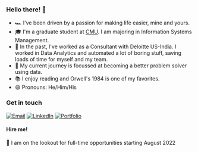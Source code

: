 ### Hello there! 👋

- 🏎 I’ve been driven by a passion for making life easier, mine and yours. 
- 🎓 I'm a graduate student at [CMU](https://www.cmu.edu/). I am majoring in Information Systems Management. 
- 🔭 In the past, I've worked as a Consultant with Deloitte US-India. I worked in Data Analytics and automated a lot of boring stuff, saving loads of time for myself and my team.
- 🌱 My current journey is focussed at becoming a better problem solver using data. 
- 📚 I enjoy reading and Orwell's 1984 is one of my favorites. 
- 😄 Pronouns: He/Him/His

### Get in touch

[![Email](https://img.shields.io/badge/Email-D14836?style=for-the-badge&logo=gmail&logoColor=white)](mailto:namanarora@cmu.edu)
[![LinkedIn](https://img.shields.io/badge/naman--arora-0077B5?style=for-the-badge&logo=linkedin&logoColor=white)](https://www.linkedin.com/in/naman-arora/)
[![Portfolio](https://img.shields.io/badge/Portfolio-000000?style=for-the-badge&logo=About.me&logoColor=white)](https://namanarora.me/)

#### Hire me!

  👀 I am on the lookout for full-time opportunities starting August 2022

<!--
**namanarora97/namanarora97** is a ✨ _special_ ✨ repository because its `README.md` (this file) appears on your GitHub profile.

Here are some ideas to get you started:

- 🔭 I’m currently working on ...
- 🌱 I’m currently learning ...
- 👯 I’m looking to collaborate on ...
- 🤔 I’m looking for help with ...
- 💬 Ask me about ...
- 📫 How to reach me: ...
- 😄 Pronouns: ...
- ⚡ Fun fact: ...
-->
